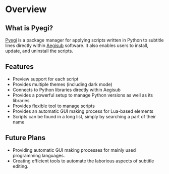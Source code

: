 # Overview

## What is Pyegi?

[Pyegi](https://github.com/SSgumS/Pyegi) is a package manager for applying scripts written in Python to subtitle lines directly within [Aegisub](https://github.com/Aegisub/Aegisub) software. It also enables users to install, update, and uninstall the scripts.

## Features

-   Preview support for each script
-   Provides multiple themes (including dark mode)
-   Connects to Python libraries directly within Aegisub
-   Provides a powerful setup to manage Python versions as well as its libraries
-   Provides flexible tool to manage scripts
-   Provides an automatic GUI making process for Lua-based elements
-   Scripts can be found in a long list, simply by searching a part of their name

## Future Plans

-   Providing automatic GUI making processes for mainly used programming languages.
-   Creating efficient tools to automate the laborious aspects of subtitle editing.
